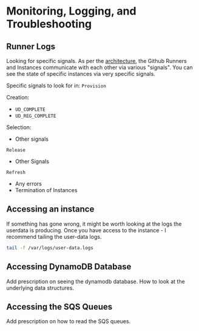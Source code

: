 # Monitoring, Logging, and Troubleshooting

## Runner Logs

Looking for specific signals. As per the [architecture](../todo.md), the Github Runners and Instances communicate with each other via various "signals". You can see the state of specific instances via very specific signals.

Specific signals to look for in:
`Provision`

Creation:

- `UD_COMPLETE`
- `UD_REG_COMPLETE`

Selection:

- Other signals

`Release`

- Other Signals


`Refresh`

- Any errors
- Termination of Instances

## Accessing an instance

If something has gone wrong, it might be worth looking at the logs the userdata is producing. Once you have access to the instance - I recommend tailing the user-data logs.

```bash
tail -f /var/logs/user-data.logs
```

## Accessing DynamoDB Database

Add prescription on seeing the dynamodb database. How to look at the underlying data structures.

## Accessing the SQS Queues

Add prescription on how to read the SQS queues.
